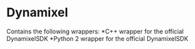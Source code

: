 # Dynamixel
Contains the following wrappers:
*C++ wrapper for the official DynamixelSDK
*Python 2 wrapper for the official DynamixelSDK
